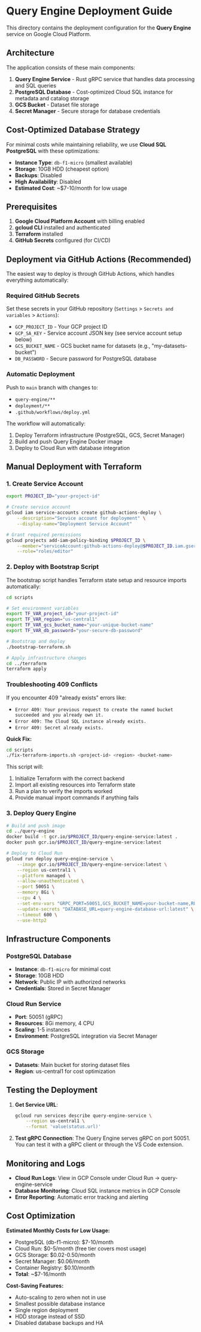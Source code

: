 # Query Engine Deployment Guide

This directory contains the deployment configuration for the **Query Engine** service on Google Cloud Platform.

## Architecture

The application consists of these main components:

1. **Query Engine Service** - Rust gRPC service that handles data processing and SQL queries
2. **PostgreSQL Database** - Cost-optimized Cloud SQL instance for metadata and catalog storage
3. **GCS Bucket** - Dataset file storage
4. **Secret Manager** - Secure storage for database credentials

## Cost-Optimized Database Strategy

For minimal costs while maintaining reliability, we use **Cloud SQL PostgreSQL** with these optimizations:

- **Instance Type**: `db-f1-micro` (smallest available)
- **Storage**: 10GB HDD (cheapest option)
- **Backups**: Disabled
- **High Availability**: Disabled
- **Estimated Cost**: ~$7-10/month for low usage

## Prerequisites

1. **Google Cloud Platform Account** with billing enabled
2. **gcloud CLI** installed and authenticated
3. **Terraform** installed
4. **GitHub Secrets** configured (for CI/CD)

## Deployment via GitHub Actions (Recommended)

The easiest way to deploy is through GitHub Actions, which handles everything automatically:

### Required GitHub Secrets

Set these secrets in your GitHub repository (`Settings` > `Secrets and variables` > `Actions`):

- `GCP_PROJECT_ID` - Your GCP project ID
- `GCP_SA_KEY` - Service account JSON key (see service account setup below)
- `GCS_BUCKET_NAME` - GCS bucket name for datasets (e.g., "my-datasets-bucket")
- `DB_PASSWORD` - Secure password for PostgreSQL database

### Automatic Deployment

Push to `main` branch with changes to:
- `query-engine/**`
- `deployment/**`
- `.github/workflows/deploy.yml`

The workflow will automatically:
1. Deploy Terraform infrastructure (PostgreSQL, GCS, Secret Manager)
2. Build and push Query Engine Docker image
3. Deploy to Cloud Run with database integration

## Manual Deployment with Terraform

### 1. Create Service Account

```bash
export PROJECT_ID="your-project-id"

# Create service account
gcloud iam service-accounts create github-actions-deploy \
    --description="Service account for deployment" \
    --display-name="Deployment Service Account"

# Grant required permissions
gcloud projects add-iam-policy-binding $PROJECT_ID \
    --member="serviceAccount:github-actions-deploy@$PROJECT_ID.iam.gserviceaccount.com" \
    --role="roles/editor"
```

### 2. Deploy with Bootstrap Script

The bootstrap script handles Terraform state setup and resource imports automatically:

```bash
cd scripts

# Set environment variables
export TF_VAR_project_id="your-project-id"
export TF_VAR_region="us-central1"
export TF_VAR_gcs_bucket_name="your-unique-bucket-name"
export TF_VAR_db_password="your-secure-db-password"

# Bootstrap and deploy
./bootstrap-terraform.sh

# Apply infrastructure changes
cd ../terraform
terraform apply
```

### Troubleshooting 409 Conflicts

If you encounter 409 "already exists" errors like:
- `Error 409: Your previous request to create the named bucket succeeded and you already own it.`
- `Error 409: The Cloud SQL instance already exists.`
- `Error 409: Secret already exists.`

**Quick Fix:**
```bash
cd scripts
./fix-terraform-imports.sh <project-id> <region> <bucket-name>
```

This script will:
1. Initialize Terraform with the correct backend
2. Import all existing resources into Terraform state
3. Run a plan to verify the imports worked
4. Provide manual import commands if anything fails

### 3. Deploy Query Engine

```bash
# Build and push image
cd ../query-engine
docker build -t gcr.io/$PROJECT_ID/query-engine-service:latest .
docker push gcr.io/$PROJECT_ID/query-engine-service:latest

# Deploy to Cloud Run
gcloud run deploy query-engine-service \
    --image gcr.io/$PROJECT_ID/query-engine-service:latest \
    --region us-central1 \
    --platform managed \
    --allow-unauthenticated \
    --port 50051 \
    --memory 8Gi \
    --cpu 4 \
    --set-env-vars "GRPC_PORT=50051,GCS_BUCKET_NAME=your-bucket-name,RUST_LOG=query_engine_service=info" \
    --update-secrets "DATABASE_URL=query-engine-database-url:latest" \
    --timeout 600 \
    --use-http2
```

## Infrastructure Components

### PostgreSQL Database
- **Instance**: `db-f1-micro` for minimal cost
- **Storage**: 10GB HDD
- **Network**: Public IP with authorized networks
- **Credentials**: Stored in Secret Manager

### Cloud Run Service
- **Port**: 50051 (gRPC)
- **Resources**: 8Gi memory, 4 CPU
- **Scaling**: 1-5 instances
- **Environment**: PostgreSQL integration via Secret Manager

### GCS Storage
- **Datasets**: Main bucket for storing dataset files
- **Region**: us-central1 for cost optimization

## Testing the Deployment

1. **Get Service URL**:
   ```bash
   gcloud run services describe query-engine-service \
       --region us-central1 \
       --format 'value(status.url)'
   ```

2. **Test gRPC Connection**:
   The Query Engine serves gRPC on port 50051. You can test it with a gRPC client or through the VS Code extension.

## Monitoring and Logs

- **Cloud Run Logs**: View in GCP Console under Cloud Run → query-engine-service
- **Database Monitoring**: Cloud SQL instance metrics in GCP Console
- **Error Reporting**: Automatic error tracking and alerting

## Cost Optimization

**Estimated Monthly Costs for Low Usage:**
- PostgreSQL (db-f1-micro): $7-10/month
- Cloud Run: $0-5/month (free tier covers most usage)
- GCS Storage: $0.02-0.50/month
- Secret Manager: $0.06/month
- Container Registry: $0.10/month
- **Total**: ~$7-16/month

**Cost-Saving Features:**
- Auto-scaling to zero when not in use
- Smallest possible database instance
- Single region deployment
- HDD storage instead of SSD
- Disabled database backups and HA